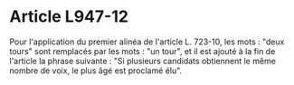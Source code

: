# Article L947-12

Pour l'application du premier alinéa de l'article L. 723-10, les mots : "deux tours" sont remplacés par les mots : "un tour", et il est ajouté à la fin de l'article la phrase suivante : "Si plusieurs candidats obtiennent le même nombre de voix, le plus âgé est proclamé élu".
